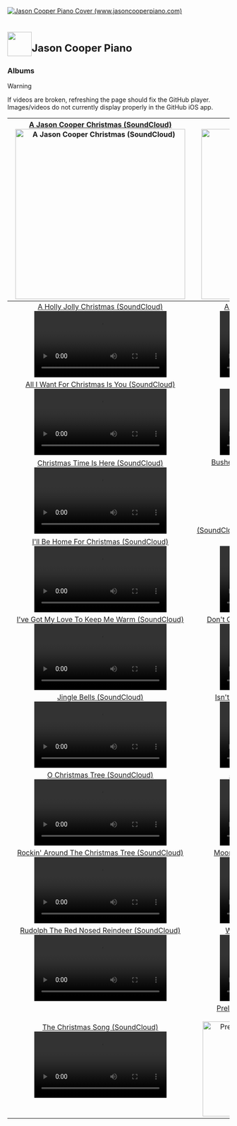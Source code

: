 <a href="https://www.jasoncooperpiano.com"><img src="https://github.com/user-attachments/assets/de1dc0ea-97a3-40aa-a027-ad44b7af9302" alt="Jason Cooper Piano Cover (www.jasoncooperpiano.com)"></a>
# <img src='https://github.com/user-attachments/assets/031590f8-e85a-4e16-ab45-ee3b29f03b91' style='width:55px;height:55px;'><sup>Jason Cooper Piano</sup>
### Albums

> [!WARNING]
> If videos are broken, refreshing the page should fix the GitHub player. Images/videos do not currently display properly in the GitHub iOS app.

|[A Jason Cooper Christmas (SoundCloud)](https://soundcloud.com/jasoncooperpiano/sets/ajasoncooperchristmas?si=ef5b0c1a4bb44e05855c37c80a20ac9a&utm_source=clipboard&utm_medium=text&utm_campaign=social_sharing) <a href="https://soundcloud.com/jasoncooperpiano/sets/ajasoncooperchristmas?si=ef5b0c1a4bb44e05855c37c80a20ac9a&utm_source=clipboard&utm_medium=text&utm_campaign=social_sharing"><img src="https://github.com/user-attachments/assets/774615a7-5f33-4306-994c-a0cb9bf635ab" alt="A Jason Cooper Christmas (SoundCloud)" style="width:385px;height:385px;"></a>|[On Cooper Street (SoundCloud)](https://soundcloud.com/jasoncooperpiano/sets/oncooperstreet?si=fcbfbf98b6b3425ab954d63016038917&utm_source=clipboard&utm_medium=text&utm_campaign=social_sharing) <a href="https://soundcloud.com/jasoncooperpiano/sets/ajasoncooperchristmas"><img src="https://github.com/user-attachments/assets/9e13fc25-08ce-4ec9-a7b2-1c93ee119d68" alt="On Cooper Street (SoundCloud)" style="width:385px;height:385px;"></a>|
| :-: | :-: |
|[A Holly Jolly Christmas (SoundCloud)](https://soundcloud.com/jasoncooperpiano/a-holly-jolly-christmas?in=jasoncooperpiano/sets/ajasoncooperchristmas&si=0ec70b1fc5c34dbb8e876b60ff0118a6&utm_source=clipboard&utm_medium=text&utm_campaign=social_sharing)<video src='https://github.com/user-attachments/assets/9fccb8b7-7e7d-41b0-a959-16e82a19033a'></video>|[All The Things You Are (SoundCloud)](https://soundcloud.com/jasoncooperpiano/all-the-things-you-are?in=jasoncooperpiano/sets/oncooperstreet&si=36c19395abbf498c8ea4e92fee684842&utm_source=clipboard&utm_medium=text&utm_campaign=social_sharing)<video src='https://github.com/user-attachments/assets/b0613c8b-f29a-47cb-9e35-fc22fbf94fee'></video>|
|[All I Want For Christmas Is You (SoundCloud)](https://soundcloud.com/jasoncooperpiano/all-i-want-for-christmas-is?in=jasoncooperpiano/sets/ajasoncooperchristmas&si=5a3f4a6889854e8db869e38a70898ddb&utm_source=clipboard&utm_medium=text&utm_campaign=social_sharing)<video src='https://github.com/user-attachments/assets/bde2c81c-0d12-4967-ac57-1237cf64d41a'></video>|[Autumn Leaves (SoundCloud)](https://soundcloud.com/jasoncooperpiano/autumn-leaves?in=jasoncooperpiano/sets/oncooperstreet&si=ff9b557154ba45eaa97e1d454468882e&utm_source=clipboard&utm_medium=text&utm_campaign=social_sharing)<video src='https://github.com/user-attachments/assets/61ba0bb9-f677-40d7-96f6-973eeb24cfc3'></video>|
|[Christmas Time Is Here (SoundCloud)](https://soundcloud.com/jasoncooperpiano/christmas-time-is-here?in=jasoncooperpiano/sets/ajasoncooperchristmas&si=4801298bc61e46ff98dd4e9991f07f1e&utm_source=clipboard&utm_medium=text&utm_campaign=social_sharing)<video src='https://github.com/user-attachments/assets/91d7544f-ae59-44fd-8254-fcee6cc0c33b'></video>|[Bushel and a Peck / Chattanooga Choo Choo (SoundCloud)](https://soundcloud.com/jasoncooperpiano/bushel-and-a-peck-chattanooga?in=jasoncooperpiano/sets/oncooperstreet&si=1facad5141654eaf92ff7d72dfd77e16&utm_source=clipboard&utm_medium=text&utm_campaign=social_sharing)<video src='https://github.com/user-attachments/assets/b11f7f35-f55b-4588-b43a-0d26e81fb85f'></video>|
|[I'll Be Home For Christmas (SoundCloud)](https://soundcloud.com/jasoncooperpiano/ill-be-home-for-christmas?in=jasoncooperpiano/sets/ajasoncooperchristmas&si=063114f072e344c09b4aa560ca01b970&utm_source=clipboard&utm_medium=text&utm_campaign=social_sharing)<video src='https://github.com/user-attachments/assets/805fbeb4-6998-4a5d-829b-6820c1f04d8b'></video>|[Close To You (SoundCloud)](https://soundcloud.com/jasoncooperpiano/close-to-you?in=jasoncooperpiano/sets/oncooperstreet&si=a13995cfe5af421688dd093d3f064a50&utm_source=clipboard&utm_medium=text&utm_campaign=social_sharing)<video src='https://github.com/user-attachments/assets/ad4a9115-89db-48d4-a244-824bd66b9a61'></video>|
|[I've Got My Love To Keep Me Warm (SoundCloud)](https://soundcloud.com/jasoncooperpiano/ive-got-my-love-to-keep-me?in=jasoncooperpiano/sets/ajasoncooperchristmas&si=712cdb3e912046c986e7f8c508a49c5a&utm_source=clipboard&utm_medium=text&utm_campaign=social_sharing)<video src='https://github.com/user-attachments/assets/2ef2e836-b17d-444f-905a-6b6c19a90235'></video>|[Don't Get Around Much Anymore (SoundCloud)](https://soundcloud.com/jasoncooperpiano/dont-get-around-much-anymore?in=jasoncooperpiano/sets/oncooperstreet&si=d3b78d98dbac4e968f4e46cafe784b9c&utm_source=clipboard&utm_medium=text&utm_campaign=social_sharing)<video src='https://github.com/user-attachments/assets/0e32206f-210e-4c7e-9b2e-f771330592f9'></video>|
|[Jingle Bells (SoundCloud)](https://soundcloud.com/jasoncooperpiano/jingle-bells?in=jasoncooperpiano/sets/ajasoncooperchristmas&si=1cce4d09a22745009ebe38d6707046f3&utm_source=clipboard&utm_medium=text&utm_campaign=social_sharing)<video src='https://github.com/user-attachments/assets/e6df8dab-05fb-4d2f-965a-29228861d107'></video>|[Isn't She Lovely / Piano Man (SoundCloud)](https://soundcloud.com/jasoncooperpiano/isnt-she-lovely-piano-man?in=jasoncooperpiano/sets/oncooperstreet&si=7d3783dc13ab4a6b9133c20c2dc3583b&utm_source=clipboard&utm_medium=text&utm_campaign=social_sharing)<video src='https://github.com/user-attachments/assets/75606728-8bb8-4097-8f9f-394a5bbeb07b'></video>|
|[O Christmas Tree (SoundCloud)](https://soundcloud.com/jasoncooperpiano/o-christmas-tree?in=jasoncooperpiano/sets/ajasoncooperchristmas&si=3d78226dc8a8435ab6ecb262362e8be0&utm_source=clipboard&utm_medium=text&utm_campaign=social_sharing)<video src='https://github.com/user-attachments/assets/9b15d457-d11e-42a7-908d-5b10e65bafb4'></video>|[Just The Two Of Us (SoundCloud)](https://soundcloud.com/jasoncooperpiano/just-the-two-of-us?in=jasoncooperpiano/sets/oncooperstreet&si=e951becde20445eb948ebe9611df0d89&utm_source=clipboard&utm_medium=text&utm_campaign=social_sharing)<video src='https://github.com/user-attachments/assets/9605deab-ea4b-44b1-8789-d6368bd352c3'></video>|
|[Rockin' Around The Christmas Tree (SoundCloud)](https://soundcloud.com/jasoncooperpiano/rockin-around-the-christmas?in=jasoncooperpiano/sets/ajasoncooperchristmas&si=04aaadf2be52422383653dd65c5ff6f0&utm_source=clipboard&utm_medium=text&utm_campaign=social_sharing)<video src='https://github.com/user-attachments/assets/49c6be36-5e44-4c9a-918a-f7c7312f038f'></video>|[Moondance / Bumble Boogie (SoundCloud)](https://soundcloud.com/jasoncooperpiano/moondance-bumble-boogie?in=jasoncooperpiano/sets/oncooperstreet&si=829b2671e853455fa75ca88037be9464&utm_source=clipboard&utm_medium=text&utm_campaign=social_sharing)<video src='https://github.com/user-attachments/assets/8bc967b5-4c36-481d-97cd-107aac24e49e'></video>|
|[Rudolph The Red Nosed Reindeer (SoundCloud)](https://soundcloud.com/jasoncooperpiano/rudolph-the-red-nosed-reindeer?in=jasoncooperpiano/sets/ajasoncooperchristmas&si=0d8d93f53fb8491591636b50e1b30274&utm_source=clipboard&utm_medium=text&utm_campaign=social_sharing)<video src='https://github.com/user-attachments/assets/00c768c0-a915-4f01-831b-e3a4b1219d6a'></video>|[When I Was Your Man (SoundCloud)](https://soundcloud.com/jasoncooperpiano/when-i-was-your-man?in=jasoncooperpiano/sets/oncooperstreet&si=b7639b53d1c6496a98e417a9f9e6c84c&utm_source=clipboard&utm_medium=text&utm_campaign=social_sharing)<video src='https://github.com/user-attachments/assets/98d5c049-8298-42bb-8c8e-7563d83f5dc6'></video>|
|[The Christmas Song (SoundCloud)](https://soundcloud.com/jasoncooperpiano/the-christmas-song?in=jasoncooperpiano/sets/ajasoncooperchristmas&si=fada607297284968a22df33eb6ba098c&utm_source=clipboard&utm_medium=text&utm_campaign=social_sharing)<video src='https://github.com/user-attachments/assets/f71d4435-e56b-44e0-a704-2bfdb3f5fdc3'></video>|[Prelude in G minor, Op. 23, No. 5 - Sergei Rachmaninoff (YouTube)](https://youtu.be/RA-6Uu009TE?feature=shared)<a href="https://youtu.be/RA-6Uu009TE?feature=shared"><img src="https://github.com/user-attachments/assets/af621e57-6146-448e-baf7-560c95ce611e" alt="Prelude in G minor, Op. 23, No. 5 - Sergei Rachmaninoff (YouTube)" style="width:378px;height:215px;"></a>|
